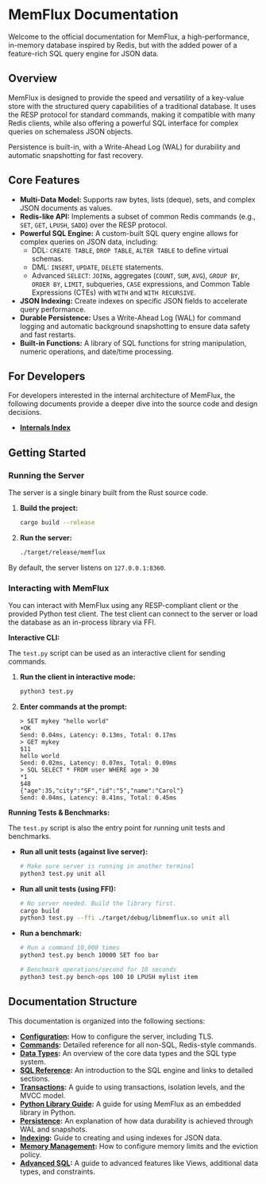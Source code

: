 # MemFlux Documentation

Welcome to the official documentation for MemFlux, a high-performance, in-memory database inspired by Redis, but with the added power of a feature-rich SQL query engine for JSON data.

## Overview

MemFlux is designed to provide the speed and versatility of a key-value store with the structured query capabilities of a traditional database. It uses the RESP protocol for standard commands, making it compatible with many Redis clients, while also offering a powerful SQL interface for complex queries on schemaless JSON objects.

Persistence is built-in, with a Write-Ahead Log (WAL) for durability and automatic snapshotting for fast recovery.

## Core Features

*   **Multi-Data Model:** Supports raw bytes, lists (deque), sets, and complex JSON documents as values.
*   **Redis-like API:** Implements a subset of common Redis commands (e.g., `SET`, `GET`, `LPUSH`, `SADD`) over the RESP protocol.
*   **Powerful SQL Engine:** A custom-built SQL query engine allows for complex queries on JSON data, including:
    *   DDL: `CREATE TABLE`, `DROP TABLE`, `ALTER TABLE` to define virtual schemas.
    *   DML: `INSERT`, `UPDATE`, `DELETE` statements.
    *   Advanced `SELECT`: `JOIN`s, aggregates (`COUNT`, `SUM`, `AVG`), `GROUP BY`, `ORDER BY`, `LIMIT`, subqueries, `CASE` expressions, and Common Table Expressions (CTEs) with `WITH` and `WITH RECURSIVE`.
*   **JSON Indexing:** Create indexes on specific JSON fields to accelerate query performance.
*   **Durable Persistence:** Uses a Write-Ahead Log (WAL) for command logging and automatic background snapshotting to ensure data safety and fast restarts.
*   **Built-in Functions:** A library of SQL functions for string manipulation, numeric operations, and date/time processing.

## For Developers

For developers interested in the internal architecture of MemFlux, the following documents provide a deeper dive into the source code and design decisions.

*   **[Internals Index](./internals/index.md)**

## Getting Started

### Running the Server

The server is a single binary built from the Rust source code.

1.  **Build the project:**
    ```sh
    cargo build --release
    ```
2.  **Run the server:**
    ```sh
    ./target/release/memflux
    ```

By default, the server listens on `127.0.0.1:8360`.

### Interacting with MemFlux

You can interact with MemFlux using any RESP-compliant client or the provided Python test client. The test client can connect to the server or load the database as an in-process library via FFI.

**Interactive CLI:**

The `test.py` script can be used as an interactive client for sending commands.

1.  **Run the client in interactive mode:**
    ```sh
    python3 test.py
    ```
2.  **Enter commands at the prompt:**
    ```
    > SET mykey "hello world"
    +OK
    Send: 0.04ms, Latency: 0.13ms, Total: 0.17ms
    > GET mykey
    $11
    hello world
    Send: 0.02ms, Latency: 0.07ms, Total: 0.09ms
    > SQL SELECT * FROM user WHERE age > 30
    *1
    $48
    {"age":35,"city":"SF","id":"5","name":"Carol"}
    Send: 0.04ms, Latency: 0.41ms, Total: 0.45ms
    ```

**Running Tests & Benchmarks:**

The `test.py` script is also the entry point for running unit tests and benchmarks.

*   **Run all unit tests (against live server):**
    ```sh
    # Make sure server is running in another terminal
    python3 test.py unit all
    ```
*   **Run all unit tests (using FFI):**
    ```sh
    # No server needed. Build the library first.
    cargo build
    python3 test.py --ffi ./target/debug/libmemflux.so unit all
    ```
*   **Run a benchmark:**
    ```sh
    # Run a command 10,000 times
    python3 test.py bench 10000 SET foo bar

    # Benchmark operations/second for 10 seconds
    python3 test.py bench-ops 100 10 LPUSH mylist item
    ```

## Documentation Structure

This documentation is organized into the following sections:

*   **[Configuration](./configuration.md):** How to configure the server, including TLS.
*   **[Commands](./commands.md):** Detailed reference for all non-SQL, Redis-style commands.
*   **[Data Types](./types.md):** An overview of the core data types and the SQL type system.
*   **[SQL Reference](./sql.md):** An introduction to the SQL engine and links to detailed sections.
*   **[Transactions](./transactions.md):** A guide to using transactions, isolation levels, and the MVCC model.
*   **[Python Library Guide](./python_library.md):** A guide for using MemFlux as an embedded library in Python.
*   **[Persistence](./persistence.md):** An explanation of how data durability is achieved through WAL and snapshots.
*   **[Indexing](./indexing.md):** Guide to creating and using indexes for JSON data.
*   **[Memory Management](./memory.md):** How to configure memory limits and the eviction policy.
*   **[Advanced SQL](./advanced_sql.md):** A guide to advanced features like Views, additional data types, and constraints.
